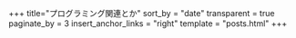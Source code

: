 +++
title="プログラミング関連とか"
sort_by = "date"
transparent = true
paginate_by = 3
insert_anchor_links = "right"
template = "posts.html"
+++
